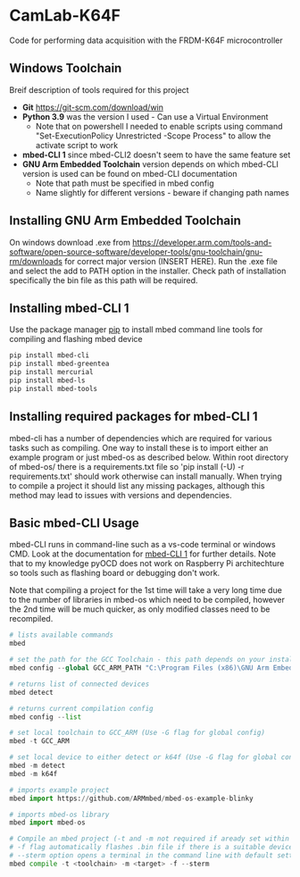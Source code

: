 # CamLab-K64F
Code for performing data acquisition with the FRDM-K64F microcontroller

## Windows Toolchain 

Breif description of tools required for this project  

- **Git** https://git-scm.com/download/win
- **Python 3.9** was the version I used - Can use a Virtual Environment
  - Note that on powershell I needed to enable scripts using command "Set-ExecutionPolicy Unrestricted -Scope Process" to allow the activate script to work 
- **mbed-CLI 1** since mbed-CLI2 doesn't seem to have the same feature set 
- **GNU Arm Embedded Toolchain** version depends on which mbed-CLI version is used can be found on mbed-CLI documentation
  - Note that path must be specified in mbed config 
  - Name slightly for different versions - beware if changing path names 

## Installing GNU Arm Embedded Toolchain

On windows download .exe from https://developer.arm.com/tools-and-software/open-source-software/developer-tools/gnu-toolchain/gnu-rm/downloads for correct major version (INSERT HERE). Run the .exe file and select the add to PATH option in the installer. Check path of installation specifically the bin file as this path will be required. 

## Installing mbed-CLI 1

Use the package manager [pip](https://pip.pypa.io/en/stable/) to install mbed command line tools for compiling and flashing mbed device 

```bash
pip install mbed-cli
pip install mbed-greentea
pip install mercurial
pip install mbed-ls
pip install mbed-tools
```

## Installing required packages for mbed-CLI 1
mbed-cli has a number of dependencies which are required for various tasks such as compiling. One way to install these is to import either an example program or just mbed-os as described below. Within root directory of mbed-os/ there is a requirements.txt file so 'pip install (-U) -r requirements.txt' should work otherwise can install manually. When trying to compile a project it should list any missing packages, although this method may lead to issues with versions and dependencies. 
 

## Basic mbed-CLI Usage 

mbed-CLI runs in command-line such as a vs-code terminal or windows CMD. Look at the documentation for [mbed-CLI 1](https://os.mbed.com/docs/mbed-os/v6.15/build-tools/mbed-cli-1.html) for further details. Note that to my knowledge pyOCD does not work on Raspberry Pi architechture so tools such as flashing board or debugging don't work.

Note that compiling a project for the 1st time will take a very long time due to the number of libraries in mbed-os which need to be compiled, however the 2nd time will be much quicker, as only modified classes need to be recompiled. 

```python
# lists available commands 
mbed 

# set the path for the GCC Toolchain - this path depends on your installation 
mbed config --global GCC_ARM_PATH "C:\Program Files (x86)\GNU Arm Embedded Toolchain\10 2020-q4-major\bin"

# returns list of connected devices 
mbed detect

# returns current compilation config 
mbed config --list

# set local toolchain to GCC_ARM (Use -G flag for global config)
mbed -t GCC_ARM

# set local device to either detect or k64f (Use -G flag for global config)
mbed -m detect
mbed -m k64f

# imports example project 
mbed import https://github.com/ARMmbed/mbed-os-example-blinky 

# imports mbed-os library
mbed import mbed-os 

# Compile an mbed project (-t and -m not required if aready set within project)
# -f flag automatically flashes .bin file if there is a suitable device connected 
# --sterm option opens a terminal in the command line with default settings (9600)
mbed compile -t <toolchain> -m <target> -f --sterm 
```
